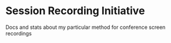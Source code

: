 # Session Recording Initiative
Docs and stats about my particular method for conference screen recordings
